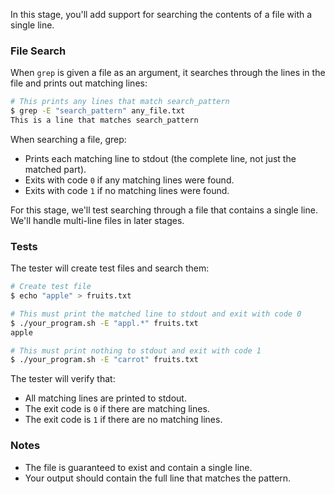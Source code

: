 In this stage, you'll add support for searching the contents of a file with a single line.

### File Search

When `grep` is given a file as an argument, it searches through the lines in the file and prints out matching lines:

```bash
# This prints any lines that match search_pattern
$ grep -E "search_pattern" any_file.txt
This is a line that matches search_pattern
```

When searching a file, grep:
- Prints each matching line to stdout (the complete line, not just the matched part).
- Exits with code `0` if any matching lines were found.
- Exits with code `1` if no matching lines were found.

For this stage, we'll test searching through a file that contains a single line. We'll handle multi-line files in later stages.

### Tests

The tester will create test files and search them:

```bash
# Create test file
$ echo "apple" > fruits.txt

# This must print the matched line to stdout and exit with code 0
$ ./your_program.sh -E "appl.*" fruits.txt
apple

# This must print nothing to stdout and exit with code 1
$ ./your_program.sh -E "carrot" fruits.txt
```

The tester will verify that:

- All matching lines are printed to stdout.
- The exit code is `0` if there are matching lines.
- The exit code is `1` if there are no matching lines.

### Notes

- The file is guaranteed to exist and contain a single line.
- Your output should contain the full line that matches the pattern.
